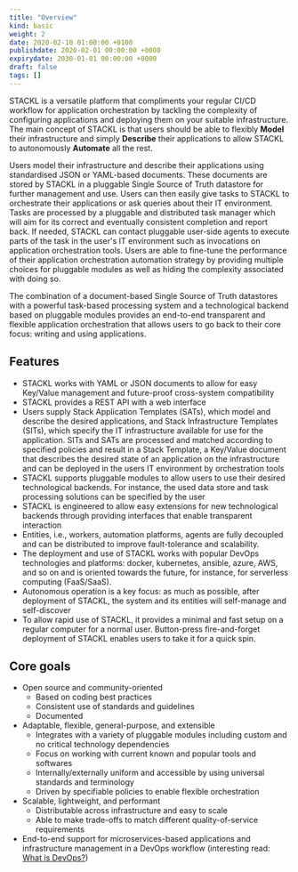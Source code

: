 ```yaml
---
title: "Overview"
kind: basic
weight: 2
date: 2020-02-10 01:00:00 +0100
publishdate: 2020-02-01 00:00:00 +0000
expirydate: 2030-01-01 00:00:00 +0000
draft: false
tags: []
---
```


STACKL is a versatile platform that compliments your regular CI/CD workflow for application orchestration by tackling the complexity of configuring applications and deploying them on your suitable infrastructure.
The main concept of STACKL is that users should be able to flexibly **Model** their infrastructure and simply **Describe** their applications to allow STACKL to autonomously **Automate** all the rest.

Users model their infrastructure and describe their applications using standardised JSON or YAML-based documents.
These documents are stored by STACKL in a pluggable Single Source of Truth datastore for further management and use.
Users can then easily give tasks to STACKL to orchestrate their applications or ask queries about their IT environment.
Tasks are processed by a pluggable and distributed task manager which will aim for its correct and eventually consistent completion and report back.
If needed, STACKL can contact pluggable user-side agents to execute parts of the task in the user's IT environment such as invocations on application orchestration tools.
Users are able to fine-tune the performance of their application orchestration automation strategy by providing multiple choices for pluggable modules as well as hiding the complexity associated with doing so.

The combination of a document-based Single Source of Truth datastores with a powerful task-based processing system and a technological backend based on pluggable modules provides an end-to-end transparent and flexible application orchestration that allows users to go back to their core focus: writing and using applications.

## Features

* STACKL works with YAML or JSON documents to allow for easy Key/Value management and future-proof cross-system compatibility
* STACKL provides a REST API with a web interface
* Users supply Stack Application Templates (SATs), which model and describe the desired applications, and Stack Infrastructure Templates (SITs), which specify the IT infrastructure available for use for the application.
SITs and SATs are processed and matched according to specified policies and result in a Stack Template, a Key/Value document that describes the desired state of an application on the infrastructure and can be deployed in the users IT environment by orchestration tools
* STACKL supports pluggable modules to allow users to use their desired technological backends.
For instance, the used data store and task processing solutions can be specified by the user
* STACKL is engineered to allow easy extensions for new technological backends through providing interfaces that enable transparent interaction
* Entities, i.e., workers, automation platforms, agents  are fully decoupled and can be distributed to improve fault-tolerance and scalability.
* The deployment and use of STACKL works with popular DevOps technologies and platforms: docker, kubernetes, ansible, azure, AWS, and so on and is oriented towards the future, for instance, for serverless computing (FaaS/SaaS).
* Autonomous operation is a key focus: as much as possible, after deployment of STACKL, the system and its entities will self-manage and self-discover
* To allow rapid use of STACKL, it provides a minimal and fast setup on a regular computer for a normal user.
Button-press fire-and-forget deployment of STACKL enables users to take it for a quick spin.

## Core goals

* Open source and community-oriented
  * Based on coding best practices
  * Consistent use of standards and guidelines
  * Documented
* Adaptable, flexible, general-purpose, and extensible
  * Integrates with a variety of pluggable modules including custom and no critical technology dependencies
  * Focus on working with current known and popular tools and softwares
  * Internally/externally uniform and accessible by using universal standards and terminology
  * Driven by specifiable policies to enable flexible orchestration
* Scalable, lightweight, and performant
  * Distributable across infrastructure and easy to scale
  * Able to make trade-offs to match different quality-of-service requirements
* End-to-end support for microservices-based applications and infrastructure management in a DevOps workflow (interesting read: [What is DevOps?](https://www.atlassian.com/devops))
